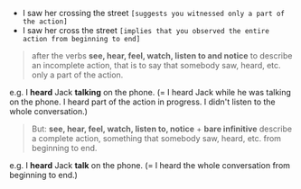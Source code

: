 - I saw her crossing the street `[suggests you witnessed only a part of the action]`
- I saw her cross the street `[implies that you observed the entire action from beginning to end]`

> after the verbs **see, hear, feel, watch, listen to and notice** to describe an incomplete action, that is to say that somebody saw, heard, etc. only a part of the action.

e.g. I **heard** Jack **talking** on the phone. (= I heard Jack while he was talking on the phone. I heard part of the action in progress. I didn't listen to the whole conversation.)

> But: **see, hear, feel, watch, listen to, notice** + **bare infinitive** describe a complete action, something that somebody saw, heard, etc. from beginning to end.

e.g. I **heard** Jack **talk** on the phone. (= I heard the whole conversation from beginning to end.)